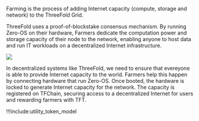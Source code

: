 
Farming is the process of adding Internet capacity (compute, storage and network) to the ThreeFold Grid. 

ThreeFold uses a proof-of-blockstake consensus mechanism. By running Zero-OS on their hardware, Farmers dedicate the computation power and storage capacity of their node to the network, enabling anyone to host data and run IT workloads on a decentralized Internet infrastructure.

![](img/circular_tft_.png)

In decentralized systems like ThreeFold, we need to ensure that evereyone is able to provide Internet capacity to the world. Farmers help this happen by connecting hardware that run Zero-OS. Once booted, the hardware is locked to generate Internet capacity for the network. The capacity is registered on TFChain, securing access to a decentralized Internet for users and rewarding farmers with TFT.

<!-- 

Farmers make this happen by recording the Internet capacity they make available to the network 

Farmers connect hardware called 3Nodes to provide Internet Capacity and are consequently rewarded with ThreeFold Token (“TFT”). The 3Node can be installed at home or any location where existing internet connectivity is available. Every month that the 3Node is up and running and connected to the internet, Farmers receive TFT. 
 
Everyone in the world can now use this Compute, Storage, and Network Capacity to deploy apps onto these 3Nodes instead of using centralized datacenters.  -->


!!!include:utility_token_model
